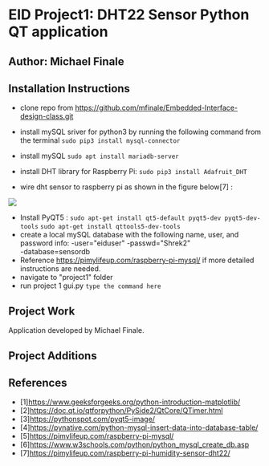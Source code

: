 # EID Project1: DHT22 Sensor Python QT application  

## Author: Michael Finale
## Installation Instructions
- clone repo from https://github.com/mfinale/Embedded-Interface-design-class.git
- install mySQL sriver for python3 by running the following command from the terminal `sudo pip3 install mysql-connector`
- install mySQL `sudo apt install mariadb-server`

- install DHT library for Raspberry Pi: `sudo pip3 install Adafruit_DHT`

- wire dht sensor to raspberry pi as shown in the figure below[7] :
 

![](https://cdn.pimylifeup.com/wp-content/uploads/2019/05/Raspberry-Pi-Humidity-Sensor-DHT22-Wiring-Schematic.png)

- Install PyQT5 : 
`sudo apt-get install qt5-default pyqt5-dev pyqt5-dev-tools`
`sudo apt-get install qttools5-dev-tools`
- create a local mySQL database with the following name, user, and password info:
-user="eiduser"
-passwd="Shrek2"  
-database=sensordb
- Reference https://pimylifeup.com/raspberry-pi-mysql/ if more detailed instructions are needed.
- navigate to "project1" folder
- run project 1 gui.py `type the command here`

## Project Work
Application developed by Michael Finale.  

## Project Additions

## References
- [1]https://www.geeksforgeeks.org/python-introduction-matplotlib/
- [2]https://doc.qt.io/qtforpython/PySide2/QtCore/QTimer.html
- [3]https://pythonspot.com/pyqt5-image/
- [4]https://pynative.com/python-mysql-insert-data-into-database-table/
- [5]https://pimylifeup.com/raspberry-pi-mysql/
- [6]https://www.w3schools.com/python/python_mysql_create_db.asp
- [7]https://pimylifeup.com/raspberry-pi-humidity-sensor-dht22/
